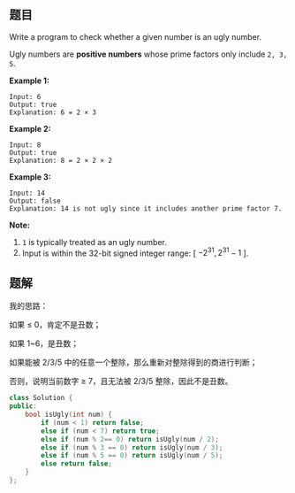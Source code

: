 ## 题目

Write a program to check whether a given number is an ugly number.

Ugly numbers are **positive numbers** whose prime factors only include `2, 3, 5`.

**Example 1:**

```
Input: 6
Output: true
Explanation: 6 = 2 × 3
```

**Example 2:**

```
Input: 8
Output: true
Explanation: 8 = 2 × 2 × 2
```

**Example 3:**

```
Input: 14
Output: false 
Explanation: 14 is not ugly since it includes another prime factor 7.
```

**Note:**

1. `1` is typically treated as an ugly number.
2. Input is within the 32-bit signed integer range: [ $−2^{31},  2^{31} − 1$ ].



## 题解

我的思路：

如果 ≤ 0，肯定不是丑数；

如果 1~6，是丑数；

如果能被 2/3/5 中的任意一个整除，那么重新对整除得到的商进行判断；

否则，说明当前数字 ≥ 7，且无法被 2/3/5 整除，因此不是丑数。

```c++
class Solution {
public:
    bool isUgly(int num) {
        if (num < 1) return false;
        else if (num < 7) return true;
        else if (num % 2== 0) return isUgly(num / 2);
        else if (num % 3 == 0) return isUgly(num / 3);
        else if (num % 5 == 0) return isUgly(num / 5);
        else return false;
    }
};
```

